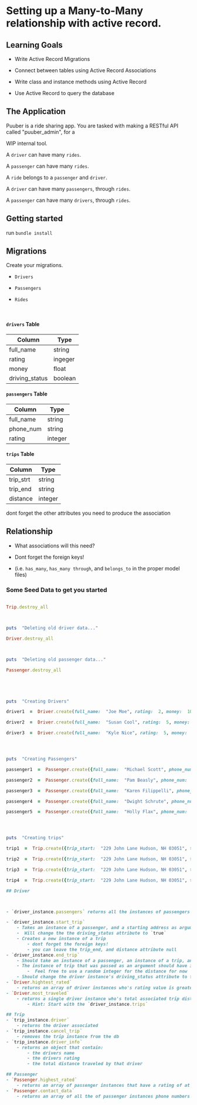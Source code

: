 # Setting up a Many-to-Many relationship with active record.

## Learning Goals

- Write Active Record Migrations

- Connect between tables using Active Record Associations

- Write class and instance methods using Active Record

- Use Active Record to query the database

## The Application

Puuber is a ride sharing app. You are tasked with making a RESTful API called "puuber_admin", for a

WIP internal tool.

A `driver` can have many `rides`.

A `passenger` can have many `rides`.

A `ride` belongs to a `passenger` and `driver`.

A `driver` can have many `passengers`, through `rides`.

A `passenger` can have many `drivers`, through `rides`.

## Getting started

run `bundle install`

## Migrations

Create your migrations.

- `Drivers`

- `Passengers`

- `Rides`

<br>

#### `drivers` Table

| Column         | Type    |
| -------------- | ------- |
| full_name      | string  |
| rating         | ingeger |
| money          | float   |
| driving_status | boolean |

#### `passengers` Table

| Column    | Type    |
| --------- | ------- |
| full_name | string  |
| phone_num | string  |
| rating    | integer |

#### `trips` Table

| Column    | Type    |
| --------- | ------- |
| trip_strt | string  |
| trip_end  | string  |
| distance  | integer |

dont forget the other attributes you need to produce the association

## Relationship

- What associations will this need?

- Dont forget the foreign keys!

- (i.e. `has_many`, `has_many through`, and `belongs_to` in the proper model files)

### Some Seed Data to get you started

````ruby puts  "Deleting old trip data..."

Trip.destroy_all



puts  "Deleting old driver data..."

Driver.destroy_all



puts  "Deleting old passenger data..."

Passenger.destroy_all





puts  "Creating Drivers"

driver1  =  Driver.create(full_name:  "Joe Moe", rating:  2, money:  100, driving_status:  false)

driver2  =  Driver.create(full_name:  "Susan Cool", rating:  5, money:  100, driving_status:  false)

driver3  =  Driver.create(full_name:  "Kyle Nice", rating:  5, money:  100, driving_status:  false)




puts  "Creating Passengers"

passenger1  =  Passenger.create({full_name:  "Michael Scott", phone_num:  "555-555-5555", rating:  2})

passenger2  =  Passenger.create({full_name:  "Pam Beasly", phone_num:  "555-111-1111", rating:  1})

passenger3  =  Passenger.create({full_name:  "Karen Filippelli", phone_num:  "333-333-3333", rating:  5})

passenger4  =  Passenger.create({full_name:  "Dwight Schrute", phone_num:  "none", rating:  2})

passenger5  =  Passenger.create({full_name:  "Holly Flax", phone_num:  "123-456-7890", rating:  5})




puts  "Creating trips"

trip1  =  Trip.create({trip_start:  "229 John Lane Hudson, NH 03051", trip_end:  "229 John Lane Hudson, NH 03051", distance:  100, driver_id:  driver1.id, passenger_id:  passenger1.id})

trip2  =  Trip.create({trip_start:  "229 John Lane Hudson, NH 03051", trip_end:  "229 John Lane Hudson, NH 03051", distance:  23, driver_id:  driver1.id, passenger_id:  passenger3.id})

trip3  =  Trip.create({trip_start:  "229 John Lane Hudson, NH 03051", trip_end:  "229 John Lane Hudson, NH 03051", distance:  1, driver_id:  driver2.id, passenger_id:  passenger1.id})

trip4  =  Trip.create({trip_start:  "229 John Lane Hudson, NH 03051", trip_end:  "229 John Lane Hudson, NH 03051", distance:  44, driver_id:  driver2.id, passenger_id:  passenger4.id}) ```

## Driver



- `driver_instance.passengers` returns all the instances of passengers associated with the instance of driver

- `driver_instance.start_trip`
	- Takes an instance of a passenger, and a starting address as arguments
	-  Will change the the driving_status attribute to `true`
	- Creates a new instance of a trip
		- dont forget the foreign keys!
		- you can leave the trip_end, and distance attribute null
- `driver_instance.end_trip`
	- Should take an instance of a passenger, an instance of a trip, and an ending address arguments
	- The instance of trip that was passed as an argument should have its trip_end and distance attributes updated
		-  Feel free to use a random integer for the distance for now
	- Should change the driver instance's driving_status attribute to false
- `Driver.hightest_rated`
	- returns an array of driver instances who's rating value is greater than or equal to 4
- `Driver.most_traveled`
	- returns a single driver instance who's total associated trip distance is the highest
		- Hint: Start with the `driver_instance.trips`

## Trip
- `trip_instance.driver`
	- returns the driver associated
- `trip_instance.cancel_trip`
	- removes the trip instance from the db
- `trip_instance.driver_info`
	- returns an object that contain:
		- the drivers name
		- the drivers rating
		- the total distance traveled by that driver

## Passenger
- `Passenger.highest_rated`
	- returns an array of passenger instances that have a rating of at least a 4
- `Passenger.contact_data`
	- returns an array of all the of passenger instances phone numbers
````
